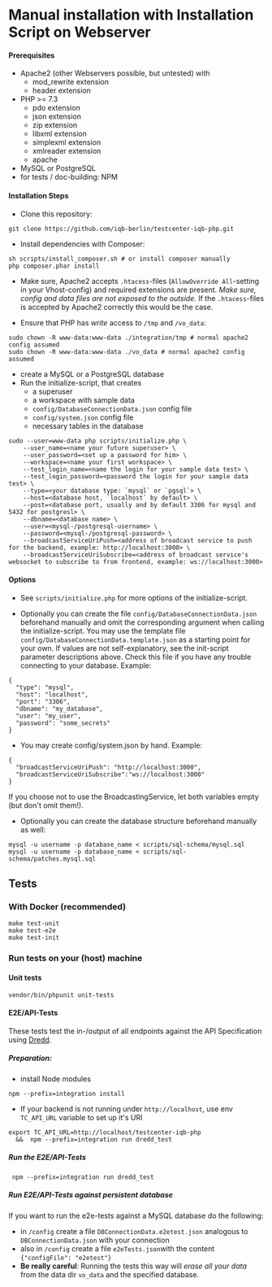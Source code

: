 # Manual installation with Installation Script on Webserver

#### Prerequisites

* Apache2 (other Webservers possible, but untested) with
    * mod_rewrite extension
    * header extension
* PHP >= 7.3
    * pdo extension
    * json extension
    * zip extension
    * libxml extension
    * simplexml extension
    * xmlreader extension
    * apache
* MySQL or PostgreSQL
* for tests / doc-building: NPM

#### Installation Steps

- Clone this repository:
```
git clone https://github.com/iqb-berlin/testcenter-iqb-php.git
```

- Install dependencies with Composer:
```
sh scripts/install_composer.sh # or install composer manually
php composer.phar install
```

- Make sure, Apache2 accepts `.htacess`-files (`AllowOverride All`-setting in your Vhost-config) and
  required extensions are present. *Make sure, config and data files are not exposed to the outside*.
  If the `.htacess`-files is accepted by Apache2 correctly this would be the case.

- Ensure that PHP has _write_ access to `/tmp` and `/vo_data`:
```
sudo chown -R www-data:www-data ./integration/tmp # normal apache2 config assumed
sudo chown -R www-data:www-data ./vo_data # normal apache2 config assumed
```
- create a MySQL or a PostgreSQL database
- Run the initialize-script, that creates
    - a superuser
    - a workspace with sample data
    - `config/DatabaseConnectionData.json` config file
    - `config/system.json` config file
    - necessary tables in the database
```
sudo --user=www-data php scripts/initialize.php \
    --user_name=<name your future superuser> \
    --user_password=<set up a password for him> \
    --workspace=<name your first workspace> \
    --test_login_name=<name the login for your sample data test> \
    --test_login_password=<password the login for your sample data test> \
    --type=<your database type: `mysql` or `pgsql`> \
    --host=<database host, `localhost` by default> \
    --post=<database port, usually and by default 3306 for mysql and 5432 for postgresl> \
    --dbname=<database name> \
    --user=<mysql-/postgresql-username> \
    --password=<mysql-/postgresql-password> \
    --broadcastServiceUriPush=<address of broadcast service to push for the backend, example: http://localhost:3000> \
    --broadcastServiceUriSubscribe=<address of broadcast service's websocket to subscribe to from frontend, example: ws://localhost:3000>
```

#### Options
- See `scripts/initialize.php` for more options of the initialize-script.

- Optionally you can create the file `config/DatabaseConnectionData.json` beforehand
  manually and omit the corresponding argument when calling the initialize-script.
  You may use the template file `config/DatabaseConnectionData.template.json` as a starting
  point for your own. If values are not self-explanatory, see the init-script parameter
  descriptions above.
  Check this file if you have any trouble connecting to your database.
  Example:
```
{
  "type": "mysql",
  "host": "localhost",
  "port": "3306",
  "dbname": "my_database",
  "user": "my_user",
  "password": "some_secrets"
}
```

- You may create config/system.json by hand. Example:
```
{
  "broadcastServiceUriPush": "http://localhost:3000",
  "broadcastServiceUriSubscribe":"ws://localhost:3000"
}
```
If you choose not to use the BroadcastingService, let both variables empty (but don't omit them!).

- Optionally you can create the database structure beforehand manually as well:
```
mysql -u username -p database_name < scripts/sql-schema/mysql.sql
mysql -u username -p database_name < scripts/sql-schema/patches.mysql.sql
```


## Tests

### With Docker (recommended)
```
make test-unit
make test-e2e
make test-init
```

### Run tests on your (host) machine
#### Unit tests

```
vendor/bin/phpunit unit-tests
```

#### E2E/API-Tests

These tests test the in-/output of all endpoints against the API Specification using [Dredd](https://dredd.org).

##### Preparation:
* install Node modules
```
npm --prefix=integration install
```

* If your backend is not running under `http://localhost`, use env `TC_API_URL` variable to set up it's URI
```
export TC_API_URL=http://localhost/testcenter-iqb-php
  &&  npm --prefix=integration run dredd_test
```

##### Run the E2E/API-Tests
```
 npm --prefix=integration run dredd_test
```

##### Run E2E/API-Tests against persistent database
If you want to run the e2e-tests against a MySQL database do the following:
- in `/config` create a file `DBConnectionData.e2etest.json` analogous to `DBConnectionData.json` with your connection
- also in `/config` create a file `e2eTests.json`with the content `{"configFile": "e2etest"}`
- **Be really careful**: Running the tests this way will *erase all your data* from the data dir `vo_data` and the
specified database.
